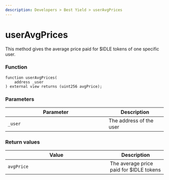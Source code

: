 ```yaml
---
description: Developers > Best Yield > userAvgPrices
---
```


# userAvgPrices

This method gives the average price paid for $IDLE tokens of one specific user.

### Function

```solidity
function userAvgPrices(
    address _user
) external view returns (uint256 avgPrice);
```

### Parameters

<table><thead><tr><th width="305">Parameter</th><th>Description</th></tr></thead><tbody><tr><td><code>_user</code></td><td>The address of the user</td></tr></tbody></table>

### Return values

<table><thead><tr><th width="309">Value</th><th>Description</th></tr></thead><tbody><tr><td><code>avgPrice</code></td><td>The average price paid for $IDLE tokens</td></tr></tbody></table>
